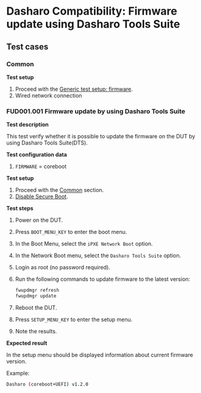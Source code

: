 # Dasharo Compatibility: Firmware update using Dasharo Tools Suite

## Test cases

### Common

**Test setup**

1. Proceed with the
    [Generic test setup: firmware](../../generic-test-setup/#firmware).
1. Wired network connection

### FUD001.001 Firmware update by using Dasharo Tools Suite

**Test description**

This test verify whether it is possible to update the firmware on the DUT by
using Dasharo Tools Suite(DTS).

**Test configuration data**

1. `FIRMWARE` = coreboot

**Test setup**

1. Proceed with the [Common](#common) section.
1. [Disable Secure Boot](../../unified-test-documentation/dasharo-security/206-secure-boot.md).

**Test steps**

1. Power on the DUT.
1. Press `BOOT_MENU_KEY` to enter the boot menu.
1. In the Boot Menu, select the `iPXE Network Boot` option.
1. In the Network Boot menu, select the `Dasharo Tools Suite` option.
1. Login as root (no password required).
1. Run the following commands to update firmware to the latest version:

    ```bash
    fwupdmgr refresh
    fwupdmgr update
    ```

1. Reboot the DUT.
1. Press `SETUP_MENU_KEY` to enter the setup menu.
1. Note the results.

**Expected result**

In the setup menu should be displayed information about current firmware
version.

Example:

```bash
Dasharo (coreboot+UEFI) v1.2.0
```

